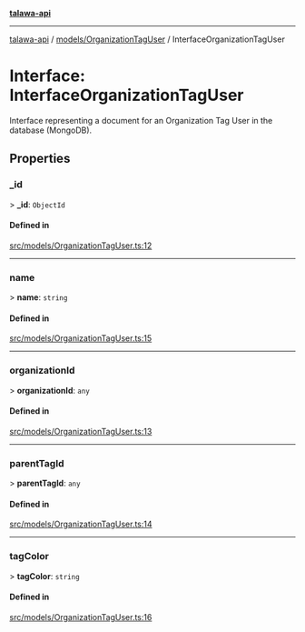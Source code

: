 [**talawa-api**](../../../README.md)

***

[talawa-api](../../../modules.md) / [models/OrganizationTagUser](../README.md) / InterfaceOrganizationTagUser

# Interface: InterfaceOrganizationTagUser

Interface representing a document for an Organization Tag User in the database (MongoDB).

## Properties

### \_id

\> **\_id**: `ObjectId`

#### Defined in

[src/models/OrganizationTagUser.ts:12](https://github.com/PalisadoesFoundation/talawa-api/blob/5c5b29a0ea487bda8306089fe128f43f3be29f94/src/models/OrganizationTagUser.ts#L12)

***

### name

\> **name**: `string`

#### Defined in

[src/models/OrganizationTagUser.ts:15](https://github.com/PalisadoesFoundation/talawa-api/blob/5c5b29a0ea487bda8306089fe128f43f3be29f94/src/models/OrganizationTagUser.ts#L15)

***

### organizationId

\> **organizationId**: `any`

#### Defined in

[src/models/OrganizationTagUser.ts:13](https://github.com/PalisadoesFoundation/talawa-api/blob/5c5b29a0ea487bda8306089fe128f43f3be29f94/src/models/OrganizationTagUser.ts#L13)

***

### parentTagId

\> **parentTagId**: `any`

#### Defined in

[src/models/OrganizationTagUser.ts:14](https://github.com/PalisadoesFoundation/talawa-api/blob/5c5b29a0ea487bda8306089fe128f43f3be29f94/src/models/OrganizationTagUser.ts#L14)

***

### tagColor

\> **tagColor**: `string`

#### Defined in

[src/models/OrganizationTagUser.ts:16](https://github.com/PalisadoesFoundation/talawa-api/blob/5c5b29a0ea487bda8306089fe128f43f3be29f94/src/models/OrganizationTagUser.ts#L16)
